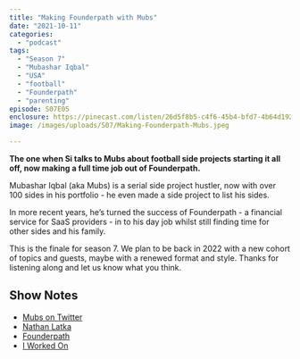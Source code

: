 ```yaml
---
title: "Making Founderpath with Mubs"
date: "2021-10-11"
categories: 
  - "podcast"
tags: 
  - "Season 7"
  - "Mubashar Iqbal"
  - "USA"
  - "football"
  - "Founderpath"
  - "parenting"
episode: S07E05
enclosure: https://pinecast.com/listen/26d5f8b5-c4f6-45b4-bfd7-4b64d1927588.mp3
image: /images/uploads/S07/Making-Founderpath-Mubs.jpeg

---
```


**The one when Si talks to Mubs about football side projects starting it all off, now making a full time job out of Founderpath.**

Mubashar Iqbal (aka Mubs) is a serial side project hustler, now with over 100 sides in his portfolio - he even made a side project to list his sides.

In more recent years, he’s turned the success of Founderpath - a financial service for SaaS providers - in to his day job whilst still finding time for other sides and his family.

This is the finale for season 7. We plan to be back in 2022 with a new cohort of topics and guests, maybe with a renewed format and style. Thanks for listening along and let us know what you think.

## Show Notes

- [Mubs on Twitter](https://twitter.com/mubashariqbal?s=21)
- [Nathan Latka](https://getlatka.com/)
- [Founderpath](https://founderpath.com/)
- [I Worked On](https://iworkedon.com/@mubashariqbal)
